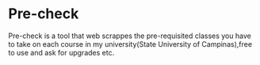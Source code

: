 # Pre-check
Pre-check is a tool that web scrappes the pre-requisited classes you have to take on each course in my university(State University of Campinas),free to use and ask for upgrades etc.
